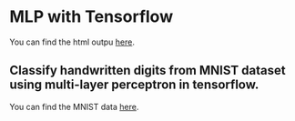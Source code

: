 # MLP with Tensorflow

You can find the html outpu [here](https://saebragani.github.io/).

## Classify handwritten digits from MNIST dataset using multi-layer perceptron in tensorflow.
You can find the MNIST data [here](http://yann.lecun.com/exdb/mnist/).
